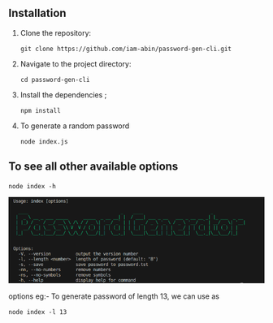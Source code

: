 ## Installation

1. Clone the repository:

   ```
   git clone https://github.com/iam-abin/password-gen-cli.git
   ```

2. Navigate to the project directory:

   ```
   cd password-gen-cli
   ```

3. Install the dependencies ;

   ```
   npm install 
   ```

4. To generate a random password

   ```
   node index.js
   ```

## To see all other available options 

```
node index -h
```
![image](public/image.png)

options eg:-
To generate password of length 13, we can use as

```
node index -l 13
```

